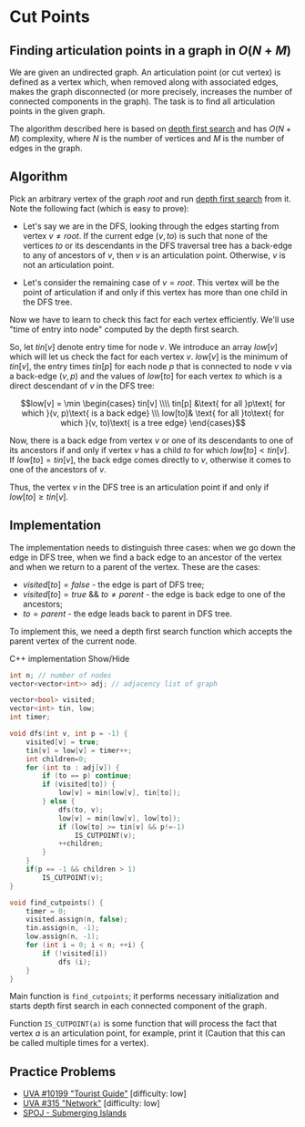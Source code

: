 # Cut Points

## Finding articulation points in a graph in $O(N+M)$

We are given an undirected graph. An articulation point (or cut vertex) is defined as a vertex which, when removed along with associated edges, makes the graph disconnected (or more precisely, increases the number of connected components in the graph). The task is to find all articulation points in the given graph.

The algorithm described here is based on [depth first search](/docs/#Algorithms/Graph_Theory/Depth_First_Search/) and has $O(N+M)$ complexity, where $N$ is the number of vertices and $M$ is the number of edges in the graph.

## Algorithm

Pick an arbitrary vertex of the graph $root$ and run [depth first search](/docs/#Algorithms/Graph_Theory/Depth_First_Search/) from it. Note the following fact (which is easy to prove):

- Let's say we are in the DFS, looking through the edges starting from vertex $v\ne root$.
If the current edge $(v, to)$ is such that none of the vertices $to$ or its descendants in the DFS traversal tree has a back-edge to any of ancestors of $v$, then $v$ is an articulation point. Otherwise, $v$ is not an articulation point.

- Let's consider the remaining case of $v=root$.
This vertex will be the point of articulation if and only if this vertex has more than one child in the DFS tree.

Now we have to learn to check this fact for each vertex efficiently. We'll use "time of entry into node" computed by the depth first search.

So, let $tin[v]$ denote entry time for node $v$. We introduce an array $low[v]$ which will let us check the fact for each vertex $v$. $low[v]$ is the minimum of $tin[v]$, the entry times $tin[p]$ for each node $p$ that is connected to node $v$ via a back-edge $(v, p)$ and the values of $low[to]$ for each vertex $to$ which is a direct descendant of $v$ in the DFS tree:

$$low[v] = \min \begin{cases} tin[v] \\\\ tin[p] &\text{ for all }p\text{ for which }(v, p)\text{ is a back edge} \\\ low[to]& \text{ for all }to\text{ for which }(v, to)\text{ is a tree edge} \end{cases}$$

Now, there is a back edge from vertex $v$ or one of its descendants to one of its ancestors if and only if vertex $v$ has a child $to$ for which $low[to] < tin[v]$. If $low[to] = tin[v]$, the back edge comes directly to $v$, otherwise it comes to one of the ancestors of $v$.

Thus, the vertex $v$ in the DFS tree is an articulation point if and only if $low[to] \geq tin[v]$.

## Implementation

The implementation needs to distinguish three cases: when we go down the edge in DFS tree, when we find a back edge to an ancestor of the vertex and when we return to a parent of the vertex. These are the cases:

- $visited[to] = false$ - the edge is part of DFS tree;
- $visited[to] = true$ && $to \neq parent$ - the edge is back edge to one of the ancestors;
- $to = parent$ - the edge leads back to parent in DFS tree.

To implement this, we need a depth first search function which accepts the parent vertex of the current node.

C++ implementation <span class="toggle-code">Show/Hide</span>

```cpp
int n; // number of nodes
vector<vector<int>> adj; // adjacency list of graph

vector<bool> visited;
vector<int> tin, low;
int timer;

void dfs(int v, int p = -1) {
    visited[v] = true;
    tin[v] = low[v] = timer++;
    int children=0;
    for (int to : adj[v]) {
        if (to == p) continue;
        if (visited[to]) {
            low[v] = min(low[v], tin[to]);
        } else {
            dfs(to, v);
            low[v] = min(low[v], low[to]);
            if (low[to] >= tin[v] && p!=-1)
                IS_CUTPOINT(v);
            ++children;
        }
    }
    if(p == -1 && children > 1)
        IS_CUTPOINT(v);
}

void find_cutpoints() {
    timer = 0;
    visited.assign(n, false);
    tin.assign(n, -1);
    low.assign(n, -1);
    for (int i = 0; i < n; ++i) {
        if (!visited[i])
            dfs (i);
    }
}
```

Main function is `find_cutpoints`; it performs necessary initialization and starts depth first search in each connected component of the graph.

Function `IS_CUTPOINT(a)` is some function that will process the fact that vertex $a$ is an articulation point, for example, print it (Caution that this can be called multiple times for a vertex).

## Practice Problems

- [UVA #10199 "Tourist Guide"](http://uva.onlinejudge.org/index.php?option=com_onlinejudge&Itemid=8&category=13&page=show_problem&problem=1140) [difficulty: low]
- [UVA #315 "Network"](http://uva.onlinejudge.org/index.php?option=com_onlinejudge&Itemid=8&category=5&page=show_problem&problem=251) [difficulty: low]
- [SPOJ - Submerging Islands](http://www.spoj.com/problems/SUBMERGE/)
